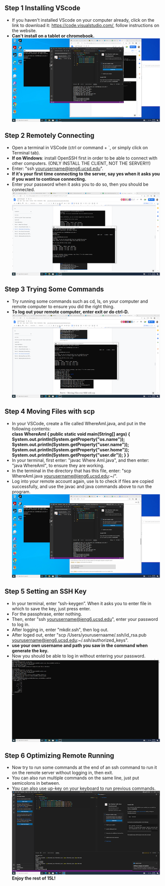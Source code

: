 ## Step 1 Installing VScode
- If you haven't installed VScode on your computer already, click on the link to download it: https://code.visualstudio.com/, follow instructions on the website.
- **Can't install on a tablet or chromebook.**
 ![image](vscodess.png)
## Step 2 Remotely Connecting
- Open a terminal in VSCode (ctrl or command + `, or simply click on Terminal tab). 
- **If on Windows**: install OpenSSH first in order to be able to connect with other computers. (ONLY INSTALL THE CLIENT, NOT THE SERVER!!!)
- Enter: "ssh yourusername@ieng6.ucsd.edu". 
- **If it's your first time connecting to the server, say yes when it asks you if you want to continue connecting.** 
- Enter your password when it asks you to do so, then you should be connected. 
![image](loginss.png)
## Step 3 Trying Some Commands
- Try running some commands such as cd, ls, on your computer and remote computer to ensure you did the right thing. 
- **To log out your remote computer, enter exit or do ctrl-D.**
![image](somecommandss.png)
## Step 4 Moving Files with scp
- In your VSCode, create a file called WhereAmI.java, and put in the following contents:<br/>
**class WhereAmI {
  public static void main(String[] args) {
    System.out.println(System.getProperty("os.name"));
    System.out.println(System.getProperty("user.name"));
    System.out.println(System.getProperty("user.home"));
    System.out.println(System.getProperty("user.dir"));
  }
}**
- In your terminal, first enter: "javac Where AmI.java", and then enter: "java WhereAmI", to ensure they are working. 
- In the terminal in the directory that has this file, enter: "scp WhereAmI.java yourusername@ieng6.ucsd.edu:~/". 
- Log into your remote account again, use ls to check if files are copied successfully, and use the javac and java commands above to run the program. 
![image](scpandsshss.png)
## Step 5 Setting an SSH Key
- In your terminal, enter “ssh-keygen”. When it asks you to enter file in which to save the key, just press enter. 
- For the passphrase, enter nothing. 
- Then, enter "ssh yourusername@ieng6.ucsd.edu", enter your password to log in.
- After logging in, enter "mkdir.ssh", then log out. 
- After loged out, enter "scp /Users/yourusernaame/.ssh/id_rsa.pub yourusername@ieng6.ucsd.edu:~/.ssh/authorized_keys". 
- **use your own username and path you saw in the command when generate the key.** 
- Now you should be able to log in without entering your password. 
![image](sshkeyss.png)
## Step 6 Optimizing Remote Running
- Now try to run some commands at the end of an ssh command to run it on the remote server without logging in, then exit.
- You can also run multiple commands on the same line, just put semicolons in between. 
- You can also use up-key on your keyboard to run previous commands. 
![image](trysomecommandss.png)
**Enjoy the rest of 15L!**
